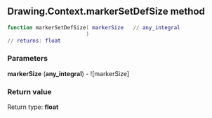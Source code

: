 ## Drawing.Context.markerSetDefSize method


```lua
function markerSetDefSize( markerSize   // any_integral
                         )
// returns: float
```


### Parameters

**markerSize** (**any_integral**) - ![markerSize]

### Return value

Return type: **float**

